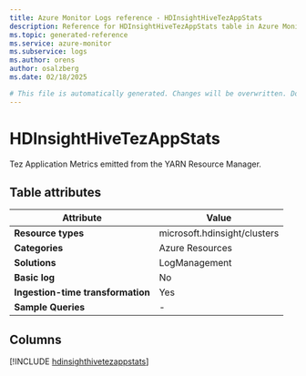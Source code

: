 ```yaml
---
title: Azure Monitor Logs reference - HDInsightHiveTezAppStats
description: Reference for HDInsightHiveTezAppStats table in Azure Monitor Logs.
ms.topic: generated-reference
ms.service: azure-monitor
ms.subservice: logs
ms.author: orens
author: osalzberg
ms.date: 02/18/2025

# This file is automatically generated. Changes will be overwritten. Do not change this file directly.
---
```


# HDInsightHiveTezAppStats

Tez Application Metrics emitted from the YARN Resource Manager.


## Table attributes

|Attribute|Value|
|---|---|
|**Resource types**|microsoft.hdinsight/clusters|
|**Categories**|Azure Resources|
|**Solutions**| LogManagement|
|**Basic log**|No|
|**Ingestion-time transformation**|Yes|
|**Sample Queries**|-|



## Columns
  
[!INCLUDE [hdinsighthivetezappstats](~/reusable-content/ce-skilling/azure/includes/azure-monitor/reference/tables/hdinsighthivetezappstats-include.md)]

